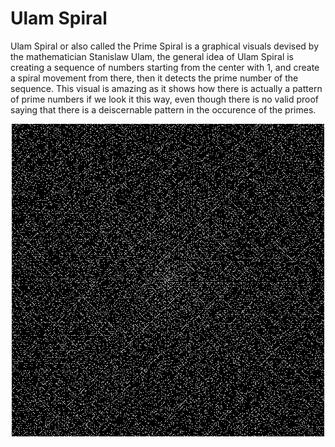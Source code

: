# Ulam Spiral 
Ulam Spiral or also called the Prime Spiral is a graphical visuals devised by the mathematician Stanislaw Ulam, the general idea of Ulam Spiral is creating a sequence of numbers starting from the center with 1, and create a spiral movement from there, then it detects the prime number of the sequence. This visual is amazing as it shows how there is actually a pattern of prime numbers if we look it this way, even though there is no valid proof saying that there is a deiscernable pattern in the occurence of the primes.

<p align = 'center'>
  <img width = 500 height = 500 src = 'images/ulam_500.png'>
</p>
